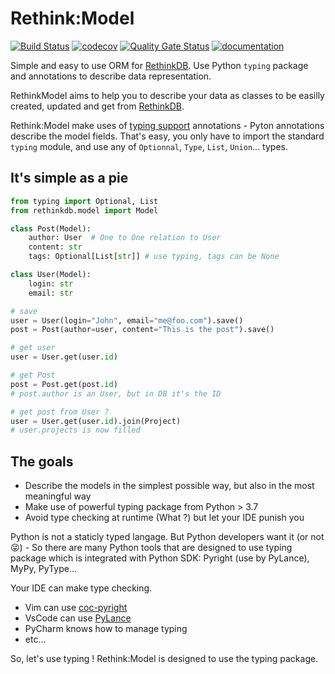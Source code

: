 # Rethink:Model

[![Build Status](https://www.travis-ci.org/metal3d/rethinkmodel.svg?branch=master)](https://www.travis-ci.org/metal3d/rethinkmodel)
[![codecov](https://codecov.io/gh/metal3d/rethinkmodel/branch/master/graph/badge.svg?token=JCBPHFQSHF)](https://codecov.io/gh/metal3d/rethinkmodel)
[![Quality Gate Status](https://sonarcloud.io/api/project_badges/measure?project=metal3d_rethinkmodel&metric=alert_status)](https://sonarcloud.io/dashboard?id=metal3d_rethinkmodel)
[![documentation](https://badgen.net/badge/doc/official/green)](https://metal3d.github.io/rethinkmodel)

Simple and easy to use ORM for [RethinkDB](https://www.rethinkdb.com). Use Python `typing` package and annotations to describe data representation.

RethinkModel aims to help you to describe your data as classes to be
easilly created, updated and get from
[RethinkDB](https://www.rethinkdb.com).

Rethink:Model make uses of [typing support](https://docs.python.org/3/library/typing.html) annotations - Pyton annotations describe the model fields. That's easy, you only have to import the standard `typing` module, and use any of `Optionnal`, `Type`, `List`, `Union`... types.

## It's simple as a pie

```python
from typing import Optional, List
from rethinkdb.model import Model

class Post(Model):
    author: User  # One to One relation to User
    content: str
    tags: Optional[List[str]] # use typing, tags can be None

class User(Model):
    login: str
    email: str

# save
user = User(login="John", email="me@foo.com").save()
post = Post(author=user, content="This is the post").save()

# get user
user = User.get(user.id)

# get Post
post = Post.get(post.id)
# post.author is an User, but in DB it's the ID

# get post from User ?
user = User.get(user.id).join(Project)
# user.projects is now filled

```

## The goals

-   Describe the models in the simplest possible way, but also in the
    most meaningful way
-   Make use of powerful typing package from Python \> 3.7
-   Avoid type checking at runtime (What ?) but let your IDE punish you

Python is not a staticly typed langage. But Python developers want it
(or not 😜) - So there are many Python tools that are designed to use
typing package which is integrated with Python SDK: Pyright (use by
PyLance), MyPy, PyType...

Your IDE can make type checking.

-   Vim can use [coc-pyright](https://github.com/fannheyward/coc-pyright)
-   VsCode can use [PyLance](https://marketplace.visualstudio.com/items?itemName=ms-python.vscode-pylance)
-   PyCharm knows how to manage typing
-   etc...

So, let's use typing ! Rethink:Model is designed to use the typing package.


